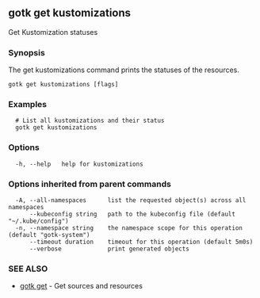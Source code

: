 ## gotk get kustomizations

Get Kustomization statuses

### Synopsis

The get kustomizations command prints the statuses of the resources.

```
gotk get kustomizations [flags]
```

### Examples

```
  # List all kustomizations and their status
  gotk get kustomizations

```

### Options

```
  -h, --help   help for kustomizations
```

### Options inherited from parent commands

```
  -A, --all-namespaces      list the requested object(s) across all namespaces
      --kubeconfig string   path to the kubeconfig file (default "~/.kube/config")
  -n, --namespace string    the namespace scope for this operation (default "gotk-system")
      --timeout duration    timeout for this operation (default 5m0s)
      --verbose             print generated objects
```

### SEE ALSO

* [gotk get](gotk_get.md)	 - Get sources and resources

